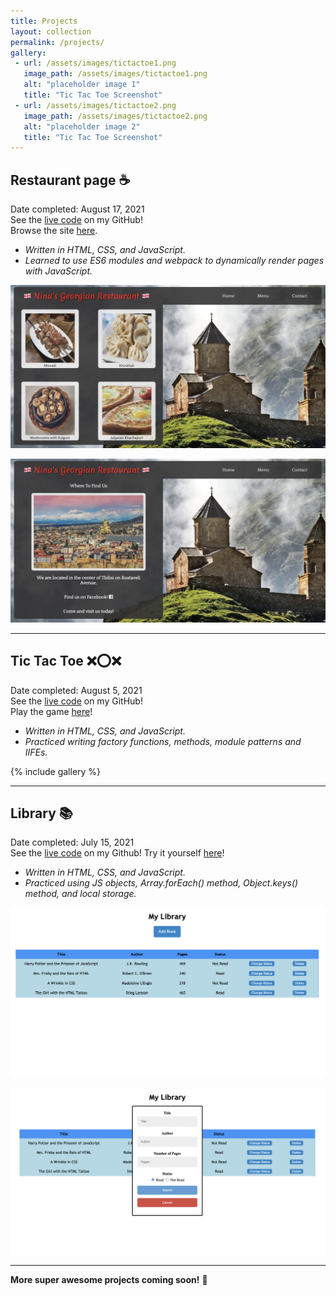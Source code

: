 ```yaml
---
title: Projects
layout: collection
permalink: /projects/
gallery:
 - url: /assets/images/tictactoe1.png
   image_path: /assets/images/tictactoe1.png
   alt: "placeholder image 1"
   title: "Tic Tac Toe Screenshot"
 - url: /assets/images/tictactoe2.png
   image_path: /assets/images/tictactoe2.png
   alt: "placeholder image 2"
   title: "Tic Tac Toe Screenshot"
---
```


## Restaurant page ☕️  

Date completed: August 17, 2021  
See the [live code](https://github.com/rusty-reebs/restaurant-page) on my GitHub!  
Browse the site [here](https://rusty-reebs.github.io/restaurant-page/).
- *Written in HTML, CSS, and JavaScript.*
- *Learned to use ES6 modules and webpack to dynamically render pages with JavaScript.*
  
[![Screenshot](../assets/images/ninas2.jpg)](https://rusty-reebs.github.io/restaurant-page/)

[![Screenshot](../assets/images/ninas1.jpg)](https://rusty-reebs.github.io/restaurant-page/)

----

## Tic Tac Toe ❌⭕️❌

Date completed: August 5, 2021  
See the [live code](https://github.com/rusty-reebs/tic-tac-toe) on my GitHub!  
Play the game [here](https://rusty-reebs.github.io/tic-tac-toe)!
- *Written in HTML, CSS, and JavaScript.*
- *Practiced writing factory functions, methods, module patterns and IIFEs.*

{% include gallery  %}

----

## Library 📚

Date completed: July 15, 2021  
See the [live code](https://github.com/rusty-reebs/library) on my Github!
Try it yourself [here](https://rusty-reebs.github.io/library/)!

- *Written in HTML, CSS, and JavaScript.*  
- *Practiced using JS objects, Array.forEach() method, Object.keys() method, and local storage.*


[![Screenshot](/assets/images/library-thumbnail.png)](https://rusty-reebs.github.io/library/)

[![Screenshot](/assets/images/librarypopup-thumbnail.png)](https://rusty-reebs.github.io/library/)

---

**More super awesome projects coming soon!** 🚀